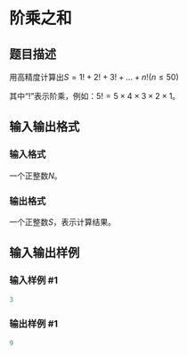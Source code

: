 # 阶乘之和

## 题目描述

用高精度计算出$S=1!+2!+3!+…+n! (n≤50)$

其中“!”表示阶乘，例如：$5!=5 \times 4 \times 3 \times 2 \times 1$。

## 输入输出格式

### 输入格式

一个正整数$N$。

### 输出格式

一个正整数$S$，表示计算结果。

## 输入输出样例

### 输入样例 #1

```cpp
3

```
### 输出样例 #1

```cpp
9
```



